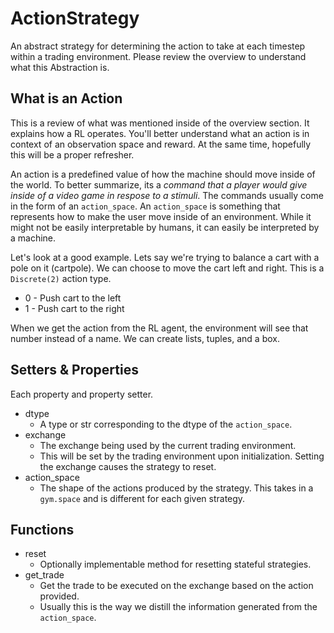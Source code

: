 # ActionStrategy

An abstract strategy for determining the action to take at each timestep within a trading environment. Please review the overview to understand what this Abstraction is.

## What is an Action

This is a review of what was mentioned inside of the overview section. It explains how a RL operates. You'll better understand what an action is in context of an observation space and reward. At the same time, hopefully this will be a proper refresher.

An action is a predefined value of how the machine should move inside of the world. To better summarize, its a *command that a player would give inside of a video game in respose to a stimuli*. The commands usually come in the form of an `action_space`. An `action_space` is something that represents how to make the user move inside of an environment. While it might not be easily interpretable by humans, it can easily be interpreted by a machine.

Let's look at a good example. Lets say we're trying to balance a cart with a pole on it (cartpole). We can choose to move the cart left and right. This is a `Discrete(2)` action type. 

* 0 - Push cart to the left
* 1	- Push cart to the right

When we get the action from the RL agent, the environment will see that number instead of a name. We can create lists, tuples, and a box.


## Setters & Properties

Each property and property setter.

* dtype
  * A type or str corresponding to the dtype of the `action_space`.
* exchange
  * The exchange being used by the current trading environment.
  * This will be set by the trading environment upon initialization. Setting the exchange causes the strategy to reset.
* action_space
  * The shape of the actions produced by the strategy. This takes in a `gym.space` and is different for each given strategy.

## Functions

* reset
  * Optionally implementable method for resetting stateful strategies.
* get_trade
  * Get the trade to be executed on the exchange based on the action provided.
  * Usually this is the way we distill the information generated from the `action_space`. 